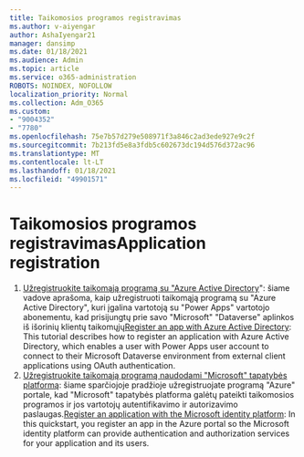 ```yaml
---
title: Taikomosios programos registravimas
ms.author: v-aiyengar
author: AshaIyengar21
manager: dansimp
ms.date: 01/18/2021
ms.audience: Admin
ms.topic: article
ms.service: o365-administration
ROBOTS: NOINDEX, NOFOLLOW
localization_priority: Normal
ms.collection: Adm_O365
ms.custom:
- "9004352"
- "7780"
ms.openlocfilehash: 75e7b57d279e508971f3a846c2ad3ede927e9c2f
ms.sourcegitcommit: 7b213fd5e8a3fdb5c602673dc194d576d372ac96
ms.translationtype: MT
ms.contentlocale: lt-LT
ms.lasthandoff: 01/18/2021
ms.locfileid: "49901571"
---
```

# <a name="application-registration"></a><span data-ttu-id="297ae-102">Taikomosios programos registravimas</span><span class="sxs-lookup"><span data-stu-id="297ae-102">Application registration</span></span>

1. <span data-ttu-id="297ae-103">[Užregistruokite taikomąją programą su "Azure Active Directory](https://docs.microsoft.com/powerapps/developer/data-platform/walkthrough-register-app-azure-active-directory)": šiame vadove aprašoma, kaip užregistruoti taikomąją programą su "Azure Active Directory", kuri įgalina vartotoją su "Power Apps" vartotojo abonementu, kad prisijungtų prie savo "Microsoft" "Dataverse" aplinkos iš išorinių klientų taikomųjų</span><span class="sxs-lookup"><span data-stu-id="297ae-103">[Register an app with Azure Active Directory](https://docs.microsoft.com/powerapps/developer/data-platform/walkthrough-register-app-azure-active-directory): This tutorial describes how to register an application with Azure Active Directory, which enables a user with Power Apps user account to connect to their Microsoft Dataverse environment from external client applications using OAuth authentication.</span></span>
1. <span data-ttu-id="297ae-104">[Užregistruokite taikomąją programą naudodami "Microsoft" tapatybės platformą](https://docs.microsoft.com/azure/active-directory/develop/quickstart-register-app): šiame sparčiojoje pradžioje užregistruojate programą "Azure" portale, kad "Microsoft" tapatybės platforma galėtų pateikti taikomosios programos ir jos vartotojų autentifikavimo ir autorizavimo paslaugas.</span><span class="sxs-lookup"><span data-stu-id="297ae-104">[Register an application with the Microsoft identity platform](https://docs.microsoft.com/azure/active-directory/develop/quickstart-register-app): In this quickstart, you register an app in the Azure portal so the Microsoft identity platform can provide authentication and authorization services for your application and its users.</span></span>
